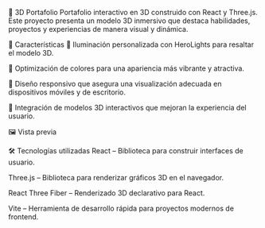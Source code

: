 🎨 3D Portafolio
Portafolio interactivo en 3D construido con React y Three.js.
Este proyecto presenta un modelo 3D inmersivo que destaca habilidades, proyectos y experiencias de manera visual y dinámica.

🚀 Características
🌟 Iluminación personalizada con HeroLights para resaltar el modelo 3D.

🎨 Optimización de colores para una apariencia más vibrante y atractiva.

📱 Diseño responsivo que asegura una visualización adecuada en dispositivos móviles y de escritorio.

🧩 Integración de modelos 3D interactivos que mejoran la experiencia del usuario.

🖼️ Vista previa

🛠️ Tecnologías utilizadas
React – Biblioteca para construir interfaces de usuario.

Three.js – Biblioteca para renderizar gráficos 3D en el navegador.

React Three Fiber – Renderizado 3D declarativo para React.

Vite – Herramienta de desarrollo rápida para proyectos modernos de frontend.